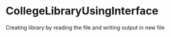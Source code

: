 # CollegeLibraryUsingInterface
Creating library by reading the file and writing output in new file 
